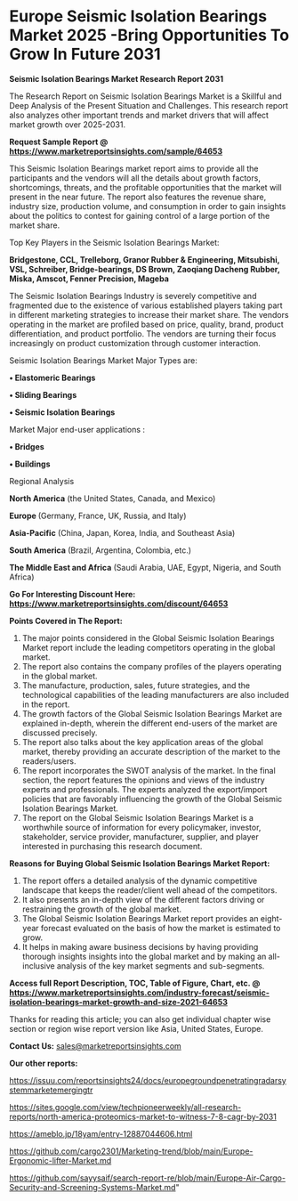 # Europe Seismic Isolation Bearings Market 2025 -Bring Opportunities To Grow In Future 2031

<strong>Seismic Isolation Bearings Market Research Report 2031</strong>

The Research Report on Seismic Isolation Bearings Market is a Skillful and Deep Analysis of the Present Situation and Challenges. This research report also analyzes other important trends and market drivers that will affect market growth over 2025-2031.

<strong>Request Sample Report @ <a href=https://www.marketreportsinsights.com/sample/64653>https://www.marketreportsinsights.com/sample/64653</a></strong>

This Seismic Isolation Bearings market report aims to provide all the participants and the vendors will all the details about growth factors, shortcomings, threats, and the profitable opportunities that the market will present in the near future. The report also features the revenue share, industry size, production volume, and consumption in order to gain insights about the politics to contest for gaining control of a large portion of the market share.

Top Key Players in the Seismic Isolation Bearings Market:

<strong>Bridgestone, CCL, Trelleborg, Granor Rubber & Engineering, Mitsubishi, VSL, Schreiber, Bridge-bearings, DS Brown, Zaoqiang Dacheng Rubber, Miska, Amscot, Fenner Precision, Mageba</strong>

The Seismic Isolation Bearings Industry is severely competitive and fragmented due to the existence of various established players taking part in different marketing strategies to increase their market share. The vendors operating in the market are profiled based on price, quality, brand, product differentiation, and product portfolio. The vendors are turning their focus increasingly on product customization through customer interaction.

Seismic Isolation Bearings Market Major Types are:

<strong>• Elastomeric Bearings

• Sliding Bearings

• Seismic Isolation Bearings</strong>

Market Major end-user applications :

<strong>• Bridges

• Buildings</strong>

Regional Analysis

</u><strong><b>North America</b></strong> (the United States, Canada, and Mexico)

<strong><b>Europe </b></strong>(Germany, France, UK, Russia, and Italy)

<strong><b>Asia-Pacific</b></strong> (China, Japan, Korea, India, and Southeast Asia)

<strong><b>South America</b></strong> (Brazil, Argentina, Colombia, etc.)

<strong><b>The Middle East and Africa</b></strong> (Saudi Arabia, UAE, Egypt, Nigeria, and South Africa)

<strong>Go For Interesting Discount Here: <a href=https://www.marketreportsinsights.com/discount/64653>https://www.marketreportsinsights.com/discount/64653</a></strong>

<strong>Points Covered in The Report:</strong>
<ol>
  <li>The major points considered in the Global Seismic Isolation Bearings Market report include the leading competitors operating in the global market.</li>
  <li>The report also contains the company profiles of the players operating in the global market.</li>
  <li>The manufacture, production, sales, future strategies, and the technological capabilities of the leading manufacturers are also included in the report.</li>
  <li>The growth factors of the Global Seismic Isolation Bearings Market are explained in-depth, wherein the different end-users of the market are discussed precisely.</li>
  <li>The report also talks about the key application areas of the global market, thereby providing an accurate description of the market to the readers/users.</li>
  <li>The report incorporates the SWOT analysis of the market. In the final section, the report features the opinions and views of the industry experts and professionals. The experts analyzed the export/import policies that are favorably influencing the growth of the Global Seismic Isolation Bearings Market.</li>
  <li>The report on the Global Seismic Isolation Bearings Market is a worthwhile source of information for every policymaker, investor, stakeholder, service provider, manufacturer, supplier, and player interested in purchasing this research document.</li>
</ol>
<strong>Reasons for Buying Global Seismic Isolation Bearings Market Report:</strong>

<ol>
  <li>The report offers a detailed analysis of the dynamic competitive landscape that keeps the reader/client well ahead of the competitors.</li>
  <li>It also presents an in-depth view of the different factors driving or restraining the growth of the global market.</li>
  <li>The Global Seismic Isolation Bearings Market report provides an eight-year forecast evaluated on the basis of how the market is estimated to grow.</li>
  <li>It helps in making aware business decisions by having providing thorough insights insights into the global market and by making an all-inclusive analysis of the key market segments and sub-segments.</li>
</ol>
<strong>Access full Report Description, TOC, Table of Figure, Chart, etc. @ <a href=https://www.marketreportsinsights.com/industry-forecast/seismic-isolation-bearings-market-growth-and-size-2021-64653>https://www.marketreportsinsights.com/industry-forecast/seismic-isolation-bearings-market-growth-and-size-2021-64653</a></strong>


Thanks for reading this article; you can also get individual chapter wise section or region wise report version like Asia, United States, Europe.

<strong>Contact Us:</strong>
sales@marketreportsinsights.com

<strong>Our other reports:</strong>

<a href=https://issuu.com/reportsinsights24/docs/europegroundpenetratingradarsystemmarketemergingtr>https://issuu.com/reportsinsights24/docs/europegroundpenetratingradarsystemmarketemergingtr</a>

<a href=https://sites.google.com/view/techpioneerweekly/all-research-reports/north-america-proteomics-market-to-witness-7-8-cagr-by-2031>https://sites.google.com/view/techpioneerweekly/all-research-reports/north-america-proteomics-market-to-witness-7-8-cagr-by-2031</a>

<a href=https://ameblo.jp/18yam/entry-12887044606.html>https://ameblo.jp/18yam/entry-12887044606.html</a>

<a href=https://github.com/cargo2301/Marketing-trend/blob/main/Europe-Ergonomic-lifter-Market.md>https://github.com/cargo2301/Marketing-trend/blob/main/Europe-Ergonomic-lifter-Market.md</a>

<a href=https://github.com/sayysaif/search-report-re/blob/main/Europe-Air-Cargo-Security-and-Screening-Systems-Market.md>https://github.com/sayysaif/search-report-re/blob/main/Europe-Air-Cargo-Security-and-Screening-Systems-Market.md</a>"
